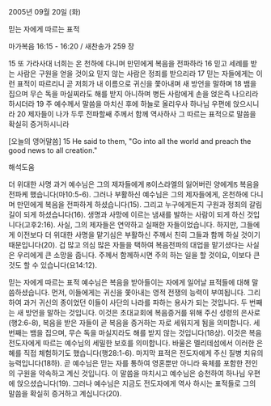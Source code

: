 2005년 09월 20일 (화)

믿는 자에게 따르는 표적



마가복음 16:15 - 16:20 / 새찬송가 259 장


15 또 가라사대 너희는 온 천하에 다니며 만민에게 복음을 전파하라 16 믿고 세례를 받는 사람은 구원을 얻을 것이요 믿지 않는 사람은 정죄를 받으리라 17 믿는 자들에게는 이런 표적이 따르리니 곧 저희가 내 이름으로 귀신을 쫓아내며 새 방언을 말하며 18 뱀을 집으며 무슨 독을 마실찌라도 해를 받지 아니하며 병든 사람에게 손을 얹은즉 나으리라 하시더라 19 주 예수께서 말씀을 마치신 후에 하늘로 올리우사 하나님 우편에 앉으시니라 20 제자들이 나가 두루 전파할쌔 주께서 함께 역사하사 그 따르는 표적으로 말씀을 확실히 증거하시니라

[오늘의 영어말씀]
15 He said to them, "Go into all the world and preach the good news to all creation."

해석도움





더 위대한 사명
과거 예수님은 그의 제자들에게 ꡐ이스라엘의 잃어버린 양에게ꡑ 복음을 전파케 했습니다(마10:5-6). 그러나 부활하신 예수님은 그의 제자들에게, 온천하에 다니며 만민에게 복음을 전파하게 하셨습니다(15). 그리고 누구에게든지 구원과 정죄의 갈림길이 되게 하셨습니다(16). 생명과 사망에 이르는 냄새를 발하는 사람이 되게 하신 것입니다(고후2:16). 사실, 그의 제자들은 연약하고 실패한 자들이었습니다. 하지만, 그들에게 이전보다 더 위대한 사명을 맡기심은 부활하신 주께서 친히 그들과 함께 하실 것이기 때문입니다(20). 겁 많고 의심 많은 자들을 택하여 복음전파의 대업을 맡기셨다는 사실은 우리에게 큰 소망을 줍니다. 주께서 함께하시면 주의 하는 일을 할 것이요, 이보다 큰 것도 할 수 있습니다(요14:12).

믿는 자에게 따르는 표적
예수님은 복음을 받아들이는 자에게 일어날 표적들에 대해 말씀하셨습니다. 먼저, 이들에게는 귀신을 쫓아내는 영적 전쟁의 능력이 부여됩니다. 그리하여 과거 귀신의 종이었던 이들이 사단의 나라를 파하는 용사가 되는 것입니다. 두 번째는 새 방언을 말하는 것입니다. 이것은 초대교회에 복음증거를 위해 주신 성령의 은사로(행2:6-8), 복음을 받은 자들이 곧 복음을 증거하는 자로 세워지게 됨을 의미합니다. 세 번째는 뱀을 집으며, 무슨 독을 마실지라도 해를 받지 않는 것입니다(18상). 이것은 복음전도자에게 따르는 예수님의 세밀한 보호를 의미합니다. 바울은 멜리데섬에서 이러한 은혜를 직접 체험하기도 했습니다(행28:1-6). 마지막 표적은 전도자에게 주신 질병 치유의 능력입니다(18하). 곧 예수님은 믿는 자를 통하여 영혼뿐만 아니라 육체를 포함한 전인의 구원을 약속하고 계신 것입니다. 이 말씀을 마치시고 예수님은 승천하여 하나님 우편에 앉으셨습니다(19). 그러나 예수님은 지금도 전도자에게 역사 하시는 표적들로 그의 말씀을 확실히 증거하고 계십니다(20).